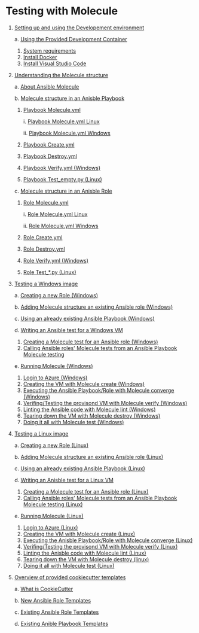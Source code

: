 # Testing with Molecule #

1. [Setting up and using the Developement environment](#setting-up-and-using-the-developement-environment)

    a. [Using the Provided Development Container](#using-the-provided-development-container)

    1. [System requirements](#system-requirements)
    2. [Install Docker](#install-Docker)
    3. [Install Visual Studio Code](#install-visual-studio-code)

2. [Understanding the Molecule structure](#understanding-the-molecule-structure)

    a. [About Ansible Molecule](#about-ansible-molecule)

    b. [Molecule structure in an Anisble Playbook](#molecule-structure-in-an-anisble-playbook)

    1. [Playbook Molecule.yml](#playbook-molecule.yml)

        i. [Playbook Molecule.yml Linux](#playbook-molecule.yml-linux)

        ii. [Playbook Molecule.yml Windows](#playbook-molecule.yml-windows)

    2. [Playbook Create.yml](#playbook-create.yml)
    3. [Playbook Destroy.yml](#playbook-destroy.yml)
    4. [Playbook Verify.yml (Windows)](#playbook-verify.yml-(windows))
    5. [Playbook Test_empty.py (Linux)](#playbook-test_empty.py-(linux))

    c. [Molecule structure in an Anisble Role](#molecule-structure-in-an-anisble-role)

    1. [Role Molecule.yml](#role-molecule.yml)

        i. [Role Molecule.yml Linux](#role-molecule.yml-linux)

        ii. [Role Molecule.yml Windows](#role-molecule.yml-windows)

    2. [Role Create.yml](#role-create.yml)
    3. [Role Destroy.yml](#role-destroy.yml)
    4. [Role Verify.yml (Windows)](#role-verify.yml-(windows))
    5. [Role Test_*.py (Linux)](#role-test_*.py-(linux))

3. [Testing a Windows image](#testing-a-windows-image)

    a. [Creating a new Role (Windows)](#creating-a-new-role-(windows))

    b. [Adding Molecule structure an existing Ansible role (Windows)](#adding-molecule-structure-an-existing-ansible-role-(windows))

    c. [Using an already existing Ansible Playbook (Windows)](#using-an-already-existing-ansible-playbook-(windows))

    d. [Writing an Ansible test for a Windows VM](#writing-an-ansible-test-for-a-windows-vm)

    1. [Creating a Molecule test for an Ansible role (Windows)](#creating-a-molecule-test-for-an-ansible-role-(windows))
    2. [Calling Ansible roles' Molecule tests from an Ansible Playbook Molecule testing](#calling-ansible-roles'-molecule-tests-from-an-ansible-playbook-molecule-testing)

    e. [Running Molecule (Windows)](#running-molecule-(windows))

    1. [Login to Azure (Windows)](#login-to-azure-(windows))
    2. [Creating the VM with Molecule create (Windows)](#creating-the-vm-with-molecule-create-(windows))
    3. [Executing the Ansible Playbook/Role with Molecule converge (Windows)](#executing-the-ansible-playbook/role-with-molecule-converge-(windows))
    4. [Verifing/Testing the provisond VM with Molecule verify (Windows)](#verifing/testing-the-provisond-vm-with-molecule-verify-(windows))
    5. [Linting the Ansible code with Molecule lint (Windows)](#linting-the-ansible-code-with-molecule-lint-(windows))
    6. [Tearing down the VM with Molecule destroy (Windows)](#tearing-down-the-vm-with-molecule-destroy-(windows))
    7. [Doing it all with Molecule test (Windows)](#doing-it-all-with-molecule-test-(windows))

4. [Testing a Linux image](#testing-a-linux-image)

    a. [Creating a new Role (Linux)](#creating-a-new-role-(linux))

    b. [Adding Molecule structure an existing Ansible role (Linux)](#adding-molecule-structure-an-existing-ansible-role-(linux))

    c. [Using an already existing Ansible Playbook (Linux)](#using-an-already-existing-ansible-playbook-(linux))

    d. [Writing an Anisble test for a Linux VM](#writing-an-anisble-test-for-a-linux-vm)

    1. [Creating a Molecule test for an Ansible role (Linux)](#creating-a-molecule-test-for-an-ansible-role-(linux))
    2. [Calling Ansible roles' Molecule tests from an Ansible Playbook Molecule testing (Linux)](#calling-ansible-roles'-molecule-tests-from-an-ansible-playbook-molecule-testing-(linux))

    e. [Running Molecule (Linux)](#running-molecule-(linux))

    1. [Login to Azure (Linux)](#login-to-azure-(linux))
    2. [Creating the VM with Molecule create (Linux)](#creating-the-vm-with-molecule-create-(linux))
    3. [Executing the Anisble Playbook/Role with Molecule converge (Linux)](#executing-the-anisble-playbook/role-with-molecule-converge-(linux))
    4. [Verifing/Testing the provisond VM with Molecule verify (Linux)](#verifing/testing-the-provisond-vm-with-molecule-verify-(linux))
    5. [Linting the Anisble code with Molecule lint (Linux)](#linting-the-anisble-code-with-molecule-lint-(linux))
    6. [Tearing down the VM with Molecule destroy (linux)](#tearing-down-the-vm-with-molecule-destroy-(linux))
    7. [Doing it all with Molecule test (Linux)](#doing-it-all-with-molecule-test-(linux))

5. [Overview of provided cookiecutter templates](#overview-of-provided-cookiecutter-templates)

    a. [What is CookieCutter](#what-is-cookiecutter)

    b. [New Ansible Role Templates](#new-ansible-role-templates)

    c. [Existing Ansible Role Templates](#exisiting-ansible-role-templates)

    d. [Existing Anible Playbook Templates](#existing-ansible-playbook-templates)
    